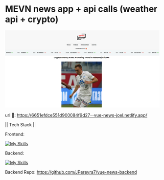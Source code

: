 # MEVN news app + api calls (weather api + crypto)
![Screenshots](https://github.com/JPereyra7/vue-news/blob/main/src/assets/sitescrnsh.png?raw=true)

url 🔗: https://6651efdce551d900084f9d27--vue-news-joel.netlify.app/

|| Tech Stack ||

Frontend:

[![My Skills](https://skillicons.dev/icons?i=js,html,css,vue)](https://skillicons.dev)

Backend:

[![My Skills](https://skillicons.dev/icons?i=js,express,node,netlify)](https://skillicons.dev)

Backend Repo: https://github.com/JPereyra7/vue-news-backend
